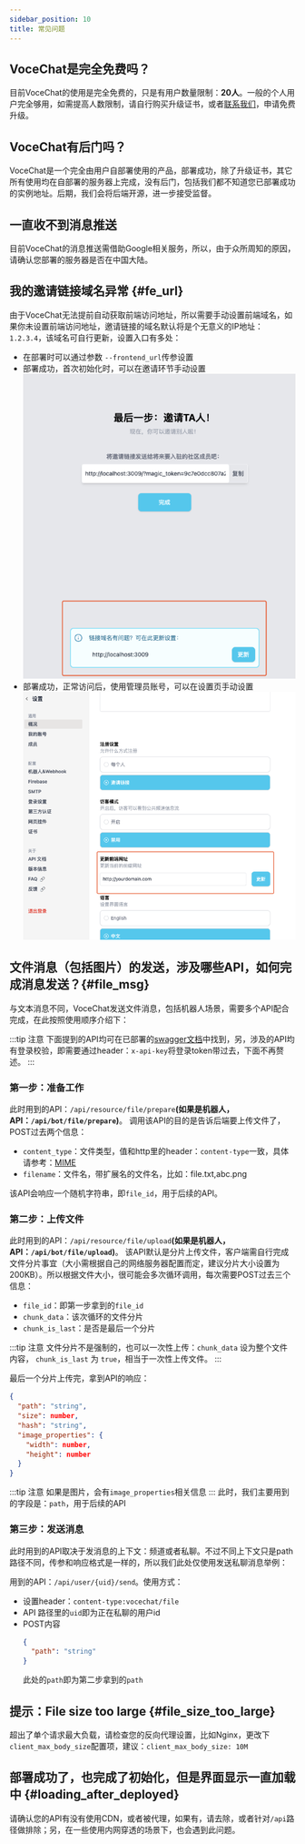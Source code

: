 ```yaml
---
sidebar_position: 10
title: 常见问题
---
```


## VoceChat是完全免费吗？

目前VoceChat的使用是完全免费的，只是有用户数量限制：**20人**。一般的个人用户完全够用，如需提高人数限制，请自行购买升级证书，或者[联系我们](/contact)，申请免费升级。

## VoceChat有后门吗？

VoceChat是一个完全由用户自部署使用的产品，部署成功，除了升级证书，其它所有使用均在自部署的服务器上完成，没有后门，包括我们都不知道您已部署成功的实例地址。后期，我们会将后端开源，进一步接受监督。

## 一直收不到消息推送

目前VoceChat的消息推送需借助Google相关服务，所以，由于众所周知的原因，请确认您部署的服务器是否在中国大陆。

## 我的邀请链接域名异常 {#fe_url}

由于VoceChat无法提前自动获取前端访问地址，所以需要手动设置前端域名，如果你未设置前端访问地址，邀请链接的域名默认将是个无意义的IP地址：`1.2.3.4`，该域名可自行更新，设置入口有多处：

- 在部署时可以通过参数 `--frontend_url`传参设置
- 部署成功，首次初始化时，可以在邀请环节手动设置
![在初始化步骤邀请环节设置](image/fe.url.setting.invite.png)
- 部署成功，正常访问后，使用管理员账号，可以在设置页手动设置
![在设置页面设置](image/fe.url.setting.admin.png)

## 文件消息（包括图片）的发送，涉及哪些API，如何完成消息发送？{#file_msg}

与文本消息不同，VoceChat发送文件消息，包括机器人场景，需要多个API配合完成，在此按照使用顺序介绍下：

:::tip 注意
下面提到的API均可在已部署的[swagger文档](/api-doc)中找到，另，涉及的API均有登录校验，即需要通过header：`x-api-key`将登录token带过去，下面不再赘述。
:::

### 第一步：准备工作

此时用到的API：`/api/resource/file/prepare`**(如果是机器人，API：`/api/bot/file/prepare`)**。
调用该API的目的是告诉后端要上传文件了，POST过去两个信息：
- `content_type`：文件类型，值和http里的header：`content-type`一致，具体请参考：[MIME](https://developer.mozilla.org/en-US/docs/Web/HTTP/Basics_of_HTTP/MIME_types)
- `filename`：文件名，带扩展名的文件名，比如：file.txt,abc.png

该API会响应一个随机字符串，即`file_id`，用于后续的API。

### 第二步：上传文件
此时用到的API：`/api/resource/file/upload`**(如果是机器人，API：`/api/bot/file/upload`)**。
该API默认是分片上传文件，客户端需自行完成文件分片事宜（大小需根据自己的网络服务器配置而定，建议分片大小设置为200KB）。所以根据文件大小，很可能会多次循环调用，每次需要POST过去三个信息：

- `file_id`：即第一步拿到的`file_id`
- `chunk_data`：该次循环的文件分片
- `chunk_is_last`：是否是最后一个分片

:::tip 注意
文件分片不是强制的，也可以一次性上传：`chunk_data` 设为整个文件内容， `chunk_is_last` 为 `true`，相当于一次性上传文件。
:::

最后一个分片上传完，拿到API的响应：
``` json
{
  "path": "string",
  "size": number,
  "hash": "string",
  "image_properties": {
    "width": number,
    "height": number
  }
}
```
:::tip 注意
如果是图片，会有`image_properties`相关信息
:::
此时，我们主要用到的字段是：`path`，用于后续的API

### 第三步：发送消息

此时用到的API取决于发消息的上下文：频道或者私聊。不过不同上下文只是path路径不同，传参和响应格式是一样的，所以我们此处仅使用发送私聊消息举例：

用到的API：`/api/user/{uid}/send`。使用方式：
- 设置header：`content-type:vocechat/file`
- API 路径里的`uid`即为正在私聊的用户id
- POST内容
  ``` json
  {
    "path": "string"
  }
  ```
  此处的`path`即为第二步拿到的`path`

## 提示：File size too large {#file_size_too_large}

超出了单个请求最大负载，请检查您的反向代理设置，比如Nginx，更改下`client_max_body_size`配置项，建议：`client_max_body_size: 10M`
## 部署成功了，也完成了初始化，但是界面显示一直加载中 {#loading_after_deployed}

请确认您的API有没有使用CDN，或者被代理，如果有，请去除，或者针对`/api`路径做排除；另，在一些使用内网穿透的场景下，也会遇到此问题。


